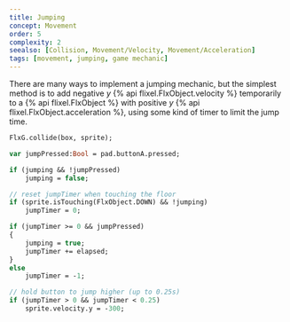 ```yaml
---
title: Jumping
concept: Movement
order: 5
complexity: 2
seealso: [Collision, Movement/Velocity, Movement/Acceleration]
tags: [movement, jumping, game mechanic]
---
```

There are many ways to implement a jumping mechanic, but the simplest method is to add negative <var>y</var> {% api flixel.FlxObject.velocity %} temporarily to a {% api flixel.FlxObject %} with positive <var>y</var> {% api flixel.FlxObject.acceleration %}, using some kind of timer to limit the jump time.


```haxe
FlxG.collide(box, sprite);

var jumpPressed:Bool = pad.buttonA.pressed;

if (jumping && !jumpPressed)
	jumping = false;

// reset jumpTimer when touching the floor
if (sprite.isTouching(FlxObject.DOWN) && !jumping)
	jumpTimer = 0;

if (jumpTimer >= 0 && jumpPressed)
{
	jumping = true;
	jumpTimer += elapsed;
}
else
	jumpTimer = -1;

// hold button to jump higher (up to 0.25s)
if (jumpTimer > 0 && jumpTimer < 0.25)
	sprite.velocity.y = -300;
```
